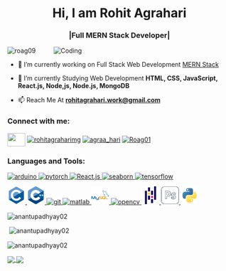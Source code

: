 

<!--
**roag03/roag03** is a ✨ _special_ ✨ repository because its `README.md` (this file) appears on your GitHub profile.

Here are some ideas to get you started:

- 🔭 I’m currently working on ...
- 🌱 I’m currently learning ...
- 👯 I’m looking to collaborate on ...
- 🤔 I’m looking for help with ...
- 💬 Ask me about ...
- 📫 How to reach me: ...
- 😄 Pronouns: ...
- ⚡ Fun fact: ...
-->
<h1 align="center">Hi, I am Rohit Agrahari</h1>
<h3 align="center">|Full MERN Stack Developer|</h3>
<img align="right" alt="Coding" width="400" src="https://aster.cloud/wp-content/uploads/2022/11/compiling-code.gif">

<p align="left"> <img src="https://komarev.com/ghpvc/?username=roag09&label=Visitors&color=db0000&style=plastic" alt="roag09" /> </p>

- 🔭 I’m currently working on Full Stack Web Development [MERN Stack](https://github.com/roag03/MERN-Stack)

- 🌱 I’m currently Studying Web Development **HTML, CSS, JavaScript, React.js, Node,js, Node.js, MongoDB**

- 📫 Reach Me At **rohitagrahari.work@gmail.com**

<h3 align="left">Connect with me:</h3>
<p align="left">
<a href="https://www.linkedin.com/in/rohit-agra108/" target="blank"><img align="center" src="https://raw.githubusercontent.com/rahuldkjain/github-profile-readme-generator/master/src/images/icons/Social/linked-in-alt.svg"rohit-agra108" height="30" width="40" /></a>
<a href="https://www.kaggle.com/rohitagraharimg" target="blank"><img align="center" src="https://raw.githubusercontent.com/rahuldkjain/github-profile-readme-generator/master/src/images/icons/Social/kaggle.svg" alt="rohitagraharimg" height="30" width="40" /></a>
<a href="https://www.instagram.com/agraa_hari/" target="blank"><img align="center" src="https://raw.githubusercontent.com/rahuldkjain/github-profile-readme-generator/master/src/images/icons/Social/instagram.svg" alt="agraa_hari" height="30" width="40" /></a>
<a href="https://leetcode.com/Roag01/" target="blank"><img align="center" src="https://raw.githubusercontent.com/rahuldkjain/github-profile-readme-generator/master/src/images/icons/Social/leet-code.svg" alt="Roag01" height="30" width="40" /></a>
</p>

<h3 align="left">Languages and Tools:</h3>
<p align="left"> <a href="https://www.arduino.cc/" target="_blank" rel="noreferrer"> <img src="https://cdn.worldvectorlogo.com/logos/arduino-1.svg" alt="arduino" width="40" height="40"/> </a>
  <a href="https://pytorch.org/" target="_blank" rel="noreferrer"> <img src="https://www.vectorlogo.zone/logos/pytorch/pytorch-icon.svg" alt="pytorch" width="40" height="40"/> </a>
  <a href="https://react.dev/learn" target="_blank" rel="noreferrer"> <img src="https://shorturl.at/ejF36" alt="React.js" width="40" height="40"/> </a>
  <a href="https://seaborn.pydata.org/" target="_blank" rel="noreferrer"> <img src="https://seaborn.pydata.org/_images/logo-mark-lightbg.svg" alt="seaborn" width="40" height="40"/> </a>
  <a href="https://www.tensorflow.org" target="_blank" rel="noreferrer"> <img src="https://www.vectorlogo.zone/logos/tensorflow/tensorflow-icon.svg" alt="tensorflow" width="40" height="40"/> </a> </p>
  <a href="https://www.cprogramming.com/" target="_blank" rel="noreferrer"> <img src="https://raw.githubusercontent.com/devicons/devicon/master/icons/c/c-original.svg" alt="c" width="40" height="40"/> </a>
  <a href="https://www.w3schools.com/cpp/" target="_blank" rel="noreferrer"> <img src="https://raw.githubusercontent.com/devicons/devicon/master/icons/cplusplus/cplusplus-original.svg" alt="cplusplus" width="40" height="40"/> </a>
  <a href="https://git-scm.com/" target="_blank" rel="noreferrer"> <img src="https://www.vectorlogo.zone/logos/git-scm/git-scm-icon.svg" alt="git" width="40" height="40"/> </a>
  <a href="https://www.mathworks.com/" target="_blank" rel="noreferrer"> <img src="https://upload.wikimedia.org/wikipedia/commons/2/21/Matlab_Logo.png" alt="matlab" width="40" height="40"/> </a>
  <a href="https://www.mysql.com/" target="_blank" rel="noreferrer"> <img src="https://raw.githubusercontent.com/devicons/devicon/master/icons/mysql/mysql-original-wordmark.svg" alt="mysql" width="40" height="40"/> </a>
  <a href="https://opencv.org/" target="_blank" rel="noreferrer"> <img src="https://www.vectorlogo.zone/logos/opencv/opencv-icon.svg" alt="opencv" width="40" height="40"/> </a>
  <a href="https://pandas.pydata.org/" target="_blank" rel="noreferrer"> <img src="https://raw.githubusercontent.com/devicons/devicon/2ae2a900d2f041da66e950e4d48052658d850630/icons/pandas/pandas-original.svg" alt="pandas" width="40" height="40"/> </a>
  <a href="https://www.photoshop.com/en" target="_blank" rel="noreferrer"> <img src="https://raw.githubusercontent.com/devicons/devicon/master/icons/photoshop/photoshop-line.svg" alt="photoshop" width="40" height="40"/> </a>
  <a href="https://www.python.org" target="_blank" rel="noreferrer"> <img src="https://raw.githubusercontent.com/devicons/devicon/master/icons/python/python-original.svg" alt="python" width="40" height="40"/> </a>

  <p>
  <img align="Center" src="https://github-readme-stats.vercel.app/api/top-langs?username=anantupadhyay02&show_icons=true&theme=dark&locale=en&layout=compact" alt="anantupadhyay02" />
</p>

<p>&nbsp;<img align="center" src="https://github-readme-stats.vercel.app/api?username=anantupadhyay02&show_icons=true&theme=dark&locale=en" alt="anantupadhyay02" /></p>

<p><img align="Center" src="https://github-readme-streak-stats.herokuapp.com/?user=anantupadhyay02&theme=dark" alt="anantupadhyay02" /></p>


 

<a href="https://github.com/AnantUpadhyay02/NLP-Natural-Language-Processing">
  <img align="Center" src="https://github-readme-stats.vercel.app/api/pin/?username=AnantUpadhyay02&repo=NLP-Natural-Language-Processing&title_color=ffffff&text_color=c9cacc&icon_color=2bbc8a&bg_color=1d1f21" />
</a>


<a href="https://github.com/AnantUpadhyay02/LeetCode-DSA-Question-Using-Cpp">
  <img align="center" src="https://github-readme-stats.vercel.app/api/pin/?username=AnantUpadhyay02&repo=LeetCode-DSA-Question-Using-Cpp&title_color=ffffff&text_color=c9cacc&icon_color=2bbc8a&bg_color=1d1f21" />
</a>    
